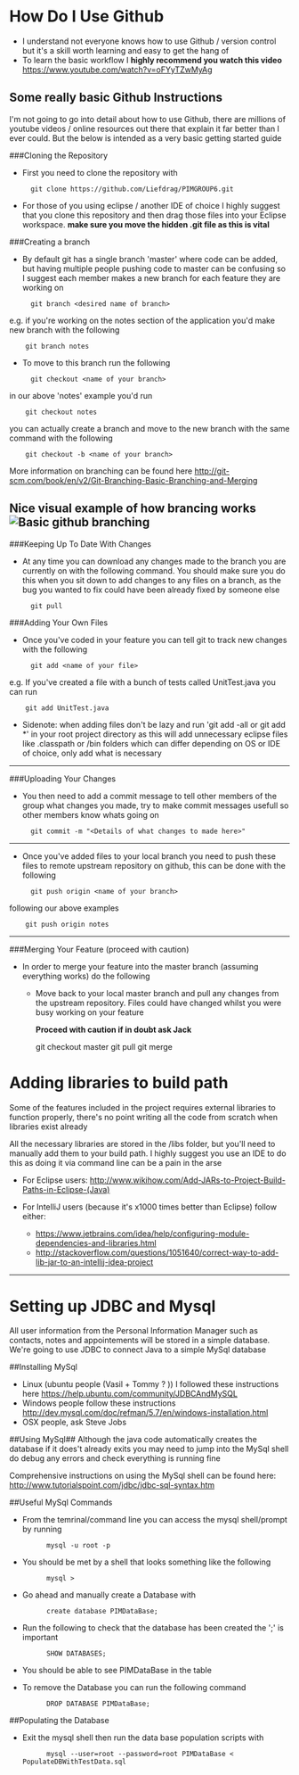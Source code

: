 # How Do I Use Github
- I understand not everyone knows how to use Github / version control but it's a skill worth learning and easy to get 
the hang of
- To learn the basic workflow I **highly recommend you watch this video**
https://www.youtube.com/watch?v=oFYyTZwMyAg

## Some really basic Github Instructions
I'm not going to go into detail about how to use Github, there are millions of youtube videos / online resources out 
there that explain it far better than I ever could. But the below is intended as a very basic getting started guide

###Cloning the Repository
- First you need to clone the repository with 

        git clone https://github.com/Liefdrag/PIMGROUP6.git 
        
        
- For those of you using eclipse / another IDE of choice I highly suggest that you clone this repository and 
then drag those files into your Eclipse workspace. **make sure you move the hidden .git file as this is vital**
  
###Creating a branch
- By default git has a single branch 'master' where code can be added, but having multiple people pushing code to master
can be confusing so I suggest each member makes a new branch for each feature they are working on
 
        git branch <desired name of branch>

        
e.g. if you're working on the notes section of the application you'd make new branch with the following

        git branch notes

- To move to this branch run the following

        git checkout <name of your branch> 
        
in our above 'notes' example you'd run
 
        git checkout notes
        
you can actually create a branch and move to the new branch with the same command with the following

        git checkout -b <name of your branch>
      
More information on branching can be found here http://git-scm.com/book/en/v2/Git-Branching-Basic-Branching-and-Merging 

Nice visual example of how brancing works
![Basic github branching](http://hades.name/media/git/git-history.png)       
---

###Keeping Up To Date With Changes
- At any time you can download any changes made to the branch you are currently on with the following command. You should
make sure you do this when you sit down to add changes to any files on a branch, as the bug you wanted to fix could 
have been already fixed by someone else

        git pull

###Adding Your Own Files
- Once you've coded in your feature you can tell git to track new changes with the following

        git add <name of your file>
        
e.g. If you've created a file with a bunch of tests called UnitTest.java you can run

        git add UnitTest.java
 
  
- Sidenote: when adding files don't be lazy and run 'git add -all or git add *' in your root project directory as this 
will add unnecessary eclipse files like .classpath or /bin folders which can differ depending on OS or IDE of choice, 
only add what is necessary
  
---
###Uploading Your Changes
- You then need to add a commit message to tell other members of the group what changes you made, try to make commit 
messages usefull so other members know whats going on

        git commit -m "<Details of what changes to made here>"

---

- Once you've added files to your local branch you need to push these files to remote upstream repository on github, 
this can be done with the following

        git push origin <name of your branch>

following our above examples

        git push origin notes

--- 
###Merging Your Feature (proceed with caution)
- In order to merge your feature into the master branch (assuming everything works) do the following
    - Move back to your local master branch and pull any changes from the upstream repository. Files could have changed
    whilst you were busy working on your feature
    
        **Proceed with caution if in doubt ask Jack**

        git checkout master
        git pull
        git merge <name of your branch>


# Adding libraries to build path
Some of the features included in the project requires external libraries to function properly, there's no point writing
all the code from scratch when libraries exist already

All the necessary libraries are stored in the /libs folder, but you'll need to manually add them to your build path. I highly
suggest you use an IDE to do this as doing it via command line can be a pain in the arse

- For Eclipse users: http://www.wikihow.com/Add-JARs-to-Project-Build-Paths-in-Eclipse-(Java) 

- For IntelliJ users (because it's x1000 times better than Eclipse) follow either:
    - https://www.jetbrains.com/idea/help/configuring-module-dependencies-and-libraries.html 
    - http://stackoverflow.com/questions/1051640/correct-way-to-add-lib-jar-to-an-intellij-idea-project 

---

# Setting up JDBC and Mysql
All user information from the Personal Information Manager such as contacts, notes and appointements will be stored 
in a simple database. We're going to use JDBC to connect Java to a simple MySql database

##Installing MySql
- Linux (ubuntu people (Vasil + Tommy ? )) I followed these instructions here https://help.ubuntu.com/community/JDBCAndMySQL
- Windows people follow these instructions  http://dev.mysql.com/doc/refman/5.7/en/windows-installation.html 
- OSX people, ask Steve Jobs

##Using MySql##
Although the java code automatically creates the database if it does't already exits you may need to jump into the MySql
shell do debug any errors and check everything is running fine

Comprehensive instructions on using the MySql shell can be found here: http://www.tutorialspoint.com/jdbc/jdbc-sql-syntax.htm 

##Useful MySql Commands 

- From the temrinal/command line you can access the mysql shell/prompt by running
            
            mysql -u root -p

- You should be met by a shell that looks something like the following
            
            mysql > 

- Go ahead and manually create a Database with

            create database PIMDataBase;

- Run the following to check that the database has been created the ';' is
  important

            SHOW DATABASES;

- You should be able to see PIMDataBase in the table

- To remove the Database you can run the following command
            
            DROP DATABASE PIMDataBase;

##Populating the Database
- Exit the mysql shell then run the data base population scripts with

            mysql --user=root --password=root PIMDataBase < PopulateDBWithTestData.sql
